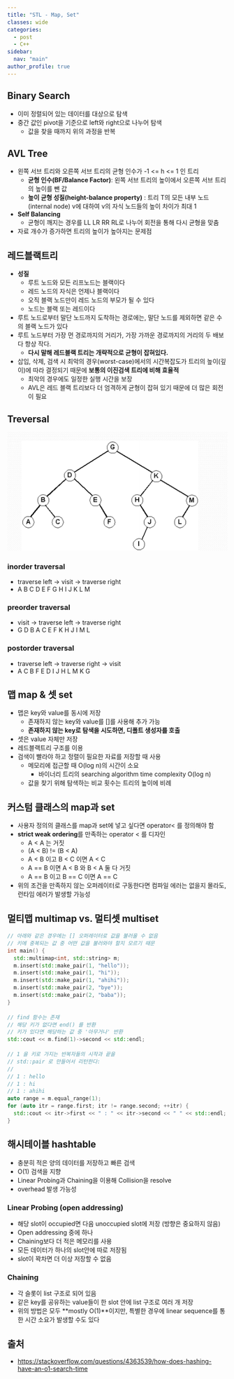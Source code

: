 ```yaml
---
title: "STL - Map, Set"
classes: wide
categories: 
  - post
  - C++
sidebar:
  nav: "main"
author_profile: true
---
```


## Binary Search
* 이미 정렬되어 있는 데이터를 대상으로 탐색
* 중간 값인 pivot을 기준으로 left와 right으로 나누어 탐색
  * 값을 찾을 때까지 위의 과정을 반복

## AVL Tree
* 왼쪽 서브 트리와 오른쪽 서브 트리의 균형 인수가 -1 <= h <= 1 인 트리
  * **균형 인수(BF/Balance Factor)**: 왼쪽 서브 트리의 높이에서 오른쪽 서브 트리의 높이를 뺀 값
  * **높이 균형 성질(height-balance property)** : 트리 T의 모든 내부 노드(internal node) v에 대하여 v의 자식 노드들의 높이 차이가 최대 1
* **Self Balancing**
  * 균형이 깨지는 경우를 LL LR RR RL로 나누어 회전을 통해 다시 균형을 맞춤
* 자료 개수가 증가하면 트리의 높이가 높아지는 문제점

## 레드블랙트리
* **성질**
  * 루트 노드와 모든 리프노드는 블랙이다
  * 레드 노드의 자식은 언제나 블랙이다
  * 오직 블랙 노드만이 레드 노드의 부모가 될 수 있다
  * 노드는 블랙 또는 레드이다
* 루트 노드로부터 말단 노드까지 도착하는 경로에는, 말단 노드를 제외하면 같은 수의 블랙 노드가 있다
* 루트 노드부터 가장 먼 경로까지의 거리가, 가장 가까운 경로까지의 거리의 두 배보다 항상 작다. 
  * **다시 말해 레드블랙 트리는 개략적으로 균형이 잡혀있다.**
* 삽입, 삭제, 검색 시 최악의 경우(worst-case)에서의 시간복잡도가 트리의 높이(깊이)에 따라 결정되기 때문에 **보통의 이진검색 트리에 비해 효율적**
  * 최악의 경우에도 일정한 실행 시간을 보장
  * AVL은 레드 블랙 트리보다 더 엄격하게 균형이 잡혀 있기 때문에 더 많은 회전이 필요

## Treversal

![post_thumbnail](/assets/images/tree.png)

### inorder traversal
  * traverse left → visit → traverse right
  * A B C D E F G H I J K L M
### preorder traversal
  * visit → traverse left → traverse right
  * G D B A C E F K H J I M L
### postorder traversal
  * traverse left → traverse right → visit
  * A C B F E D I J H L M K G

## 맵 map & 셋 set
* 맵은 key와 value를 동시에 저장
  * 존재하지 않는 key와 value를 []를 사용해 추가 가능
  * **존재하지 않는 key로 탐색을 시도하면, 디폴트 생성자를 호출**
* 셋은 value 자체만 저장
* 레드블랙트리 구조를 이용
* 검색이 빨라야 하고 정렬이 필요한 자료를 저장할 때 사용
  * 메모리에 접근할 때 O(log n)의 시간이 소요
    * 바이너리 트리의 searching algorithm time complexity O(log n)
  * 값을 찾기 위해 탐색하는 비교 횟수는 트리의 높이에 비례

## 커스텀 클래스의 map과 set
* 사용자 정의의 클래스를 map과 set에 넣고 싶다면 operator< 를 정의해야 함
* **strict weak ordering**를 만족하는 operator < 를 디자인
  * A < A 는 거짓
  * (A < B) != (B < A)
  * A < B 이고 B < C 이면 A < C
  * A == B 이면 A < B 와 B < A 둘 다 거짓
  * A == B 이고 B == C 이면 A == C
* 위의 조건을 만족하지 않는 오퍼레이터로 구동한다면 컴파일 에러는 없을지 몰라도, 런타임 에러가 발생할 가능성

## 멀티맵 multimap vs. 멀티셋 multiset

```c++
// 아래와 같은 경우에는 [] 오퍼레이터로 값을 불러올 수 없음
// 키에 중복되는 값 중 어떤 값을 불러와야 할지 모르기 때문
int main() {
  std::multimap<int, std::string> m;
  m.insert(std::make_pair(1, "hello"));
  m.insert(std::make_pair(1, "hi"));
  m.insert(std::make_pair(1, "ahihi"));
  m.insert(std::make_pair(2, "bye"));
  m.insert(std::make_pair(2, "baba"));
}

// find 함수는 존재
// 해당 키가 없다면 end() 를 반환
// 키가 있다면 해당하는 값 중 '아무거나' 반환
std::cout << m.find(1)->second << std::endl;

// 1 을 키로 가지는 반복자들의 시작과 끝을
// std::pair 로 만들어서 리턴한다:
// 
// 1 : hello 
// 1 : hi 
// 1 : ahihi 
auto range = m.equal_range(1);
for (auto itr = range.first; itr != range.second; ++itr) {
  std::cout << itr->first << " : " << itr->second << " " << std::endl;
}
```

## 해시테이블 hashtable
* 충분히 적은 양의 데이터를 저장하고 빠른 검색
* O(1) 검색을 지향
* Linear Probing과 Chaining을 이용해 Collision을 resolve
* overhead 발생 가능성
### Linear Probing (open addressing)
  * 해당 slot이 occupied면 다음 unoccupied slot에 저장 (방향은 중요하지 않음)
  * Open addressing 중에 하나
  * Chaining보다 더 적은 메모리를 사용
  * 모든 데이터가 하나의 slot안에 따로 저장됨
  * slot이 꽉차면 더 이상 저장할 수 없음
### Chaining
  * 각 슬롯이 list 구조로 되어 있음
  * 같은 key를 공유하는 value들이 한 slot 안에 list 구조로 여러 개 저장
* 위의 방법은 모두 **mostly O(1)**이지만, 특별한 경우에 linear sequence를 통한 시간 소요가 발생할 수도 있다

## 출처
* <https://stackoverflow.com/questions/4363539/how-does-hashing-have-an-o1-search-time>